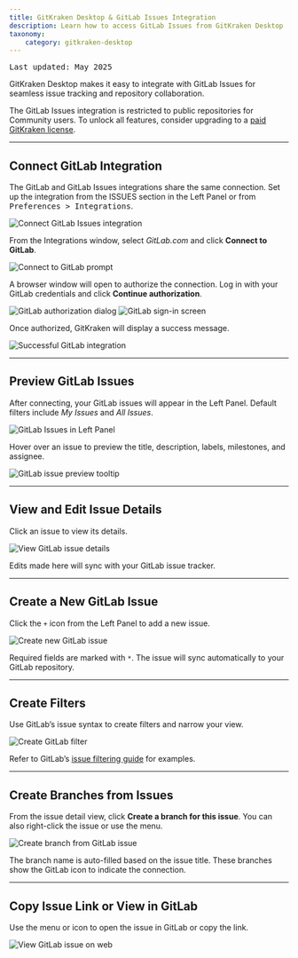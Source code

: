 ```yaml
---
title: GitKraken Desktop & GitLab Issues Integration
description: Learn how to access GitLab Issues from GitKraken Desktop
taxonomy:
    category: gitkraken-desktop
---
```


<kbd>Last updated: May 2025</kbd>

GitKraken Desktop makes it easy to integrate with GitLab Issues for seamless issue tracking and repository collaboration.

<div class='callout callout--basic'>
    <p>The GitLab Issues integration is restricted to public repositories for Community users. To unlock all features, consider upgrading to a <a href="https://gitkraken.com/pricing?source=help_center&product=gitkraken">paid GitKraken license</a>.</p>
</div>

---

## Connect GitLab Integration

The GitLab and GitLab Issues integrations share the same connection. Set up the integration from the ISSUES section in the Left Panel or from <kbd>Preferences > Integrations</kbd>.

<img src="/wp-content/uploads/connect-gitlab-issues-2025.png" srcset="/wp-content/uploads/connect-gitlab-issues-2025@2x.png" class="help-center-img img-bordered" alt="Connect GitLab Issues integration">

From the Integrations window, select <em>GitLab.com</em> and click <strong>Connect to GitLab</strong>.

<img src="/wp-content/uploads/connect-gitlab-2025.png" srcset="/wp-content/uploads/connect-gitlab-2025@2x.png 2x" class="help-center-img img-bordered" alt="Connect to GitLab prompt">

A browser window will open to authorize the connection. Log in with your GitLab credentials and click <strong>Continue authorization</strong>.

<img src="/wp-content/uploads/authorize-gitlab.png" srcset="/wp-content/uploads/authorize-gitlab@2x.png 2x" class="help-center-img img-bordered" alt="GitLab authorization dialog">

<img src="/wp-content/uploads/gitlab-sign-in.png" srcset="/wp-content/uploads/gitlab-sign-in@2x.png 2x" class="help-center-img img-bordered" alt="GitLab sign-in screen">

Once authorized, GitKraken will display a success message.

<img src="/wp-content/uploads/auth-success-gitlab-1.png" srcset="/wp-content/uploads/auth-success-gitlab-1@2x.png 2x" class="help-center-img img-bordered" alt="Successful GitLab integration">

---

## Preview GitLab Issues

After connecting, your GitLab issues will appear in the Left Panel. Default filters include _My Issues_ and _All Issues_.

<img src="/wp-content/uploads/gitlab-issues-list-2025.png" srcset="/wp-content/uploads/gitlab-issues-list-2025@2x.png" class="help-center-img img-bordered" alt="GitLab Issues in Left Panel">

Hover over an issue to preview the title, description, labels, milestones, and assignee.

<img src="/wp-content/uploads/gitlab-issue-hover-2025.png" srcset="/wp-content/uploads/gitlab-issue-hover-2025@2x.png" class="help-center-img img-bordered" alt="GitLab issue preview tooltip">

---

## View and Edit Issue Details

Click an issue to view its details.

<img src="/wp-content/uploads/github-issue-view-click-2025.png" srcset="/wp-content/uploads/github-issue-view-click-2025@2x.png" class="help-center-img img-bordered" alt="View GitLab issue details">

Edits made here will sync with your GitLab issue tracker.

---

## Create a New GitLab Issue

Click the <code>+</code> icon from the Left Panel to add a new issue.

<img src="/wp-content/uploads/gitlab-issue-create-2025.png" srcset="/wp-content/uploads/gitlab-issue-create-2025@2x.png" class="help-center-img img-bordered" alt="Create new GitLab issue">

Required fields are marked with <code>*</code>. The issue will sync automatically to your GitLab repository.

---

## Create Filters

Use GitLab’s issue syntax to create filters and narrow your view.

<img src="/wp-content/uploads/gitlab-filter-create-2025.png" srcset="/wp-content/uploads/gitlab-filter-create-2025@2x.png" class="help-center-img img-bordered" alt="Create GitLab filter">

Refer to GitLab’s [issue filtering guide](https://docs.gitlab.com/ee/user/search/index.html#filtering-issue-and-merge-request-lists) for examples.

---

## Create Branches from Issues

From the issue detail view, click <strong>Create a branch for this issue</strong>. You can also right-click the issue or use the <kbd><i class="fa fa-ellipsis-v"></i></kbd> menu.

<img src="/wp-content/uploads/gitlab-issue-create-branch-2025.png" srcset="/wp-content/uploads/gitlab-issue-create-branch-2025@2x.png" class="help-center-img img-bordered" alt="Create branch from GitLab issue">

The branch name is auto-filled based on the issue title. These branches show the GitLab icon to indicate the connection.

---

## Copy Issue Link or View in GitLab

Use the <kbd><i class="fa fa-ellipsis-v"></i></kbd> menu or <i class="fa fa-external-link" aria-hidden="true"></i> icon to open the issue in GitLab or copy the link.

<img src="/wp-content/uploads/gitlab-issue-copy-link-2025.png" srcset="/wp-content/uploads/gitlab-issue-copy-link-2025@2x.png" class="help-center-img img-bordered" alt="View GitLab issue on web">
